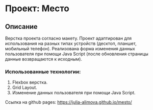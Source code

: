 # Проект: Место

## Описание

Верстка проекта согласно макету. Проект адаптирован для использования на разных типах устройств (десктоп, планшет, мобильный телефон). Реализована форма изменения данных пользователя при помощи Java Script (после обновления страницы данные возвращаются к исходным).

### Использованные технологии:
1. Flexbox верстка.
2. Grid Layout.
3. Изменение данных пользователя при помощи Java Script.

Ссылка на github pages: https://julia-alimova.github.io/mesto/
